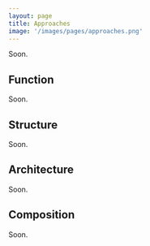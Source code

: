 ```yaml
---
layout: page
title: Approaches
image: '/images/pages/approaches.png'
---
```


Soon.

## Function

Soon. 

## Structure 

Soon.  

## Architecture

Soon.  

## Composition

Soon.
